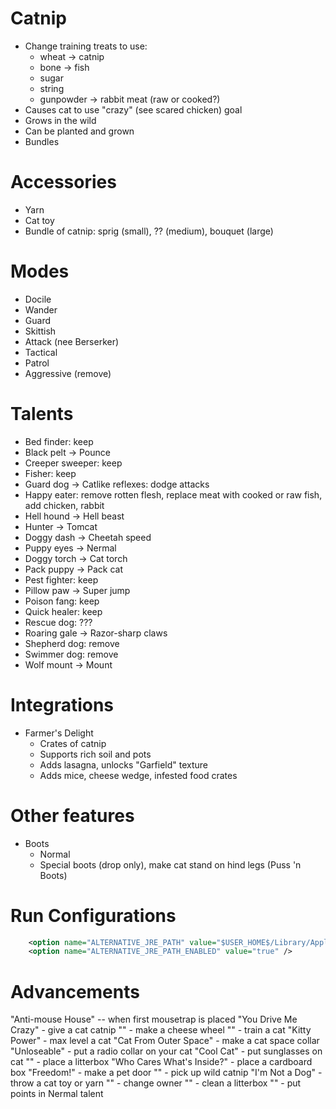 # Catnip

* Change training treats to use:
  * wheat -> catnip
  * bone -> fish
  * sugar
  * string
  * gunpowder -> rabbit meat (raw or cooked?)
* Causes cat to use "crazy" (see scared chicken) goal
* Grows in the wild
* Can be planted and grown
* Bundles

# Accessories

* Yarn
* Cat toy
* Bundle of catnip: sprig (small), ?? (medium), bouquet (large)

# Modes

* Docile
* Wander
* Guard
* Skittish
* Attack (nee Berserker)
* Tactical
* Patrol
* Aggressive (remove)

# Talents

* Bed finder: keep
* Black pelt -> Pounce
* Creeper sweeper: keep
* Fisher: keep
* Guard dog -> Catlike reflexes: dodge attacks
* Happy eater: remove rotten flesh, replace meat with cooked or raw fish, add chicken, rabbit
* Hell hound -> Hell beast
* Hunter -> Tomcat
* Doggy dash -> Cheetah speed
* Puppy eyes -> Nermal
* Doggy torch -> Cat torch
* Pack puppy -> Pack cat
* Pest fighter: keep
* Pillow paw -> Super jump
* Poison fang: keep
* Quick healer: keep
* Rescue dog: ???
* Roaring gale -> Razor-sharp claws
* Shepherd dog: remove
* Swimmer dog: remove
* Wolf mount -> Mount

# Integrations

* Farmer's Delight
  * Crates of catnip
  * Supports rich soil and pots
  * Adds lasagna, unlocks "Garfield" texture
  * Adds mice, cheese wedge, infested food crates

# Other features

* Boots
  * Normal
  * Special boots (drop only), make cat stand on hind legs (Puss 'n Boots)   

# Run Configurations

```xml
    <option name="ALTERNATIVE_JRE_PATH" value="$USER_HOME$/Library/Application Support/minecraft/runtime/java-runtime-beta/mac-os/java-runtime-beta/jre.bundle/Contents/Home" />
    <option name="ALTERNATIVE_JRE_PATH_ENABLED" value="true" />
```

# Advancements

"Anti-mouse House" -- when first mousetrap is placed
"You Drive Me Crazy" - give a cat catnip
"" - make a cheese wheel
"" - train a cat
"Kitty Power" - max level a cat
"Cat From Outer Space" - make a cat space collar
"Unloseable" - put a radio collar on your cat
"Cool Cat" - put sunglasses on cat
"" - place a litterbox 
"Who Cares What's Inside?" - place a cardboard box 
"Freedom!" - make a pet door
"" - pick up wild catnip
"I'm Not a Dog" - throw a cat toy or yarn
"" - change owner
"" - clean a litterbox 
"" - put points in Nermal talent
